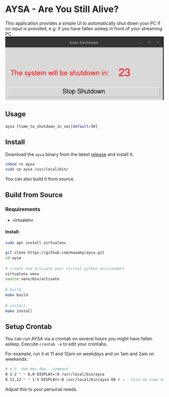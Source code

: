 # AYSA - **A**re **Y**ou **S**till **A**live?
This application provides a simple UI to automatically shut down your PC if no input is provided, e.g. if you
have fallen asleep in front of your streaming PC.
![](docs/example.png)

## Usage
```bash
aysa [time_to_shutdown_in_sec|default=30]
```

## Install
Download the `aysa` binary from the latest [release](https://github.com/mauamy/aysa/releases/latest) and install it:
```bash
chmod +x aysa
sudo cp aysa /usr/local/bin/
```

You can also build it from source.

## Build from Source
### Requirements
- virtualenv

#### Install:
```bash
sudo apt install virtualenv
```

```bash
git clone https://github.com/mauamy/aysa.git
cd aysa

# create and activate your virtual python environment
virtualenv venv
source venv/bin/activate

# build
make build

# install 
make install
```

## Setup Crontab
You can run AYSA via a crontab on several hours you might have fallen asleep.
Execute `crontab -e` to edit your crontabs.

For example, run it at 11 and 12pm on weekdays and on 1am and 2am on weekends:
```bash
# m h  dom mon dow   command
0 1-2 * * 6,0 DISPLAY=:0 /usr/local/bin/aysa
0 11,12 * * 1-5 DISPLAY=:0 /usr/local/bin/aysa 60 # <-- Give me some more time to react here
```
Adjust this to your personal needs.